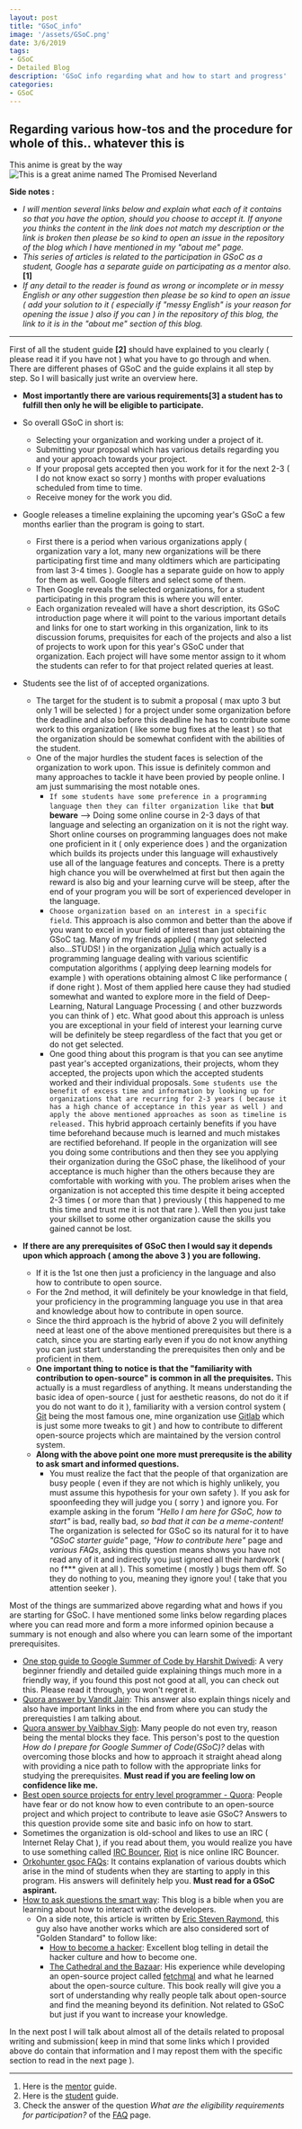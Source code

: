 ```yaml
---
layout: post
title: "GSoC_info"
image: '/assets/GSoC.png'
date: 3/6/2019
tags:
- GSoC
- Detailed Blog
description: 'GSoC info regarding what and how to start and progress'
categories:
- GSoC
---
```


## Regarding various how-tos and the procedure for whole of this.. whatever this is

This anime is great by the way
![This is a great anime named The Promised Neverland](https://raw.githubusercontent.com/berserker1/berserker1.github.io/master/assets/neverland.jpg)

**Side notes :**  

- *I will mention several links below and explain what each of it contains so that you have the option, should you choose to accept it. If anyone you thinks the content in the link does not match my description or the link is broken then please be so kind to open an issue in the repository of the blog which I have mentioned in my "about me" page.*
- *This series of articles is related to the participation in GSoC as a student, Google has a separate guide on participating as a mentor also*.**[1]**
- *If any detail to the reader is found as wrong or incomplete or in messy English or any other suggestion then please be so kind to open an issue ( add your solution to it ( especially if "messy English" is your reason for opening the issue ) also if you can ) in the repository of this blog, the link to it is in the "about me" section of this blog.*

---
First of all the student guide **[2]** should have explained to you clearly ( please read it if you have not ) what you have to go through and when. There are different phases of GSoC and the guide explains it all step by step. So I will basically just write an overview here.

- **Most importantly there are various requirements[3] a student has to fulfill then only he will be eligible to participate.**
- So overall GSoC in short is:
  - Selecting your organization and working under a project of it.
  - Submitting your proposal which has various details regarding you and your approach towards your project.
  - If your proposal gets accepted then you work for it for the next 2-3 ( I do not know exact so sorry ) months with proper evaluations scheduled from time to time.
  - Receive money for the work you did.

- Google releases a timeline explaining the upcoming year's GSoC a few months earlier than the program is going to start.
  - First there is a period when various organizations apply ( organization vary a lot, many new organizations will be there participating first time and many oldtimers which are participating from last 3-4 times ). Google has a separate guide on how to apply for them as well. Google filters and select some of them.
  - Then Google reveals the selected organizations, for a student participating in this program this is where you will enter.
  - Each organization revealed will have a short description, its GSoC introduction page where it will point to the various important details and links for one to start working in this organization, link to its discussion forums, prequisites for each of the projects and also a list of projects to work upon for this year's GSoC under that organization. Each project will have some mentor assign to it whom the students can refer to for that project related queries at least.

- Students see the list of of accepted organizations.
  - The target for the student is to submit a proposal ( max upto 3 but only 1 will be selected ) for a project under some organization before the deadline and also before this deadline he has to contribute some work to this organization ( like some bug fixes at the least ) so that the organization should be somewhat confident with the abilities of the student.
  - One of the major hurdles the student faces is selection of the organization to work upon. This issue is definitely common and many approaches to tackle it have been provied by people online. I am just summarising the most notable ones.
    - ```If some students have some preference in a programming language then they can filter organization like that``` **but beware** --> Doing some online course in 2-3 days of that language and selecting an organization on it is not the right way. Short online courses on programming languages does not make one proficient in it ( only experience does ) and the organization which builds its projects under this language will exhaustively use all of the language features and concepts. There is a pretty high chance you will be overwhelmed at first but then again the reward is also big and your learning curve will be steep, after the end of your program you will be sort of experienced developer in the language.
    - ```Choose organization based on an interest in a specific field```. This approach is also common and better than the above if you want to excel in your field of interest than just obtaining the GSoC tag. Many of my friends applied ( many got selected also...STUDS! ) in the organization [Julia](https://julialang.org/) which actually is a programming language dealing with various scientific computation algorithms ( applying deep learning models for example ) with operations obtaining almost C like performance ( if done right ). Most of them applied here cause they had studied somewhat and wanted to explore more in the field of Deep-Learning, Natural Language Processing ( and other buzzwords you can think of ) etc. What good about this approach is unless you are exceptional in your field of interest your learning curve will be definitely be steep regardless of the fact that you get or do not get selected.
    - One good thing about this program is that you can see anytime past year's accepted organizations, their projects, whom they accepted, the projects upon which the accepted students worked and their individual proposals. ```Some students use the benefit of excess time and information by looking up for organizations that are recurring for 2-3 years ( because it has a high chance of acceptance in this year as well ) and apply the above mentioned approaches as soon as timeline is released.``` This hybrid approach certainly benefits if you have time beforehand because much is learned and much mistakes are rectified beforehand. If people in the organization will see you doing some contributions and then they see you applying their organization during the GSoC phase, the likelihood of your acceptance is much higher than the others because they are comfortable with working with you. The problem arises when the organization is not accepted this time despite it being accepted 2-3 times ( or more than that ) previously ( this happened to me this time and trust me it is not that rare ). Well then you just take your skillset to some other organization cause the skills you gained cannot be lost.
- **If there are any prerequisites of GSoC then I would say it depends upon which approach ( among the above 3 ) you are following.**
  - If it is the 1st one then just a proficiency in the language and also how to contribute to open source.
  - For the 2nd method, it will definitely be your knowledge in that field, your proficiency in the programming language you use in that area and knowledge about how to contribute in open source.
  - Since the third approach is the hybrid of above 2 you will definitely need at least one of the above mentioned prerequisites but there is a catch, since you are starting early even if you do not know anything you can just start understanding the prerequisites then only and be proficient in them.
  - **One important thing to notice is that the "familiarity with contribution to open-source" is common in all the prequisites.** This actually is a must regardless of anything. It means understanding the basic idea of open-source ( just for aesthetic reasons, do not do it if you do not want to do it ), familiarity with a version control system ( [Git](https://git-scm.com/) being the most famous one, mine organization use [Gitlab](https://about.gitlab.com/) which is just some more tweaks to git ) and how to contribute to different open-source projects which are maintained by the version control system.
  - **Along with the above point one more must prerequsite is the ability to ask smart and informed questions.**
    - You must realize the fact that the people of that organization are busy people ( even if they are not which is highly unlikely, you must assume this hypothesis for your own safety ). If you ask for spoonfeeding they will judge you ( sorry ) and ignore you. For example asking in the forum *"Hello I am here for GSoC, how to start"* is bad, really bad, *so bad that it can be a meme-content!* The organization is selected for GSoC so its natural for it to have *"GSoC starter guide"* page, *"How to contribute here"* page and *various FAQs*, asking this question means shows you have not read any of it and indirectly you just ignored all their hardwork ( no f*** given at all ). This sometime ( mostly ) bugs them off.
    So they do nothing to you, meaning they ignore you! ( take that you attention seeker ).

Most of the things are summarized above regarding what and hows if you are starting for GSoC. I have mentioned some links below regarding places where you can read more and form a more informed opinion because a summary is not enough and also where you can learn some of the important prerequisites.

- [One stop guide to Google Summer of Code by Harshit Dwivedi](https://medium.com/coding-blocks/one-stop-guide-to-google-summer-of-code-a9e803beeda7): A very beginner friendly and detailed guide explaining things much more in a friendly way, if you found this post not good at all, you can check out this. Please read it through, you won't regret it.
- [Quora answer by Vandit Jain](https://www.quora.com/How-do-I-win-the-Google-Summer-of-Code): This answer also explain things nicely and also have important links in the end from where you can study the prerequisties I am talking about.
- [Quora answer by Vaibhav Sigh](https://www.quora.com/profile/Vaibhav-Singh-182): Many people do not even try, reason being the mental blocks they face. This person's post to the question *How do I prepare for Google Summer of Code(GSoC)?* delas with overcoming those blocks and how to approach it straight ahead along with providing a nice path to follow with the appropriate links for studying the prerequisites. **Must read if you are feeling low on confidence like me.**
- [Best open source projects for entry level programmer - Quora](https://www.quora.com/What-is-the-best-open-source-project-for-an-entry-level-programmer): People have fear or do not know how to even contribute to an open-source project and which project to contribute to leave asie GSoC? Answers to this question provide some site and basic info on how to start.
- Sometimes the organization is old-school and likes to use an IRC ( Internet Relay Chat ), if you read about them, you would realize you have to use something called [IRC Bouncer](https://vijaikumar.in/keeping-your-irccloud-client-always-connected-for-free-82db71b3cff3), [Riot](https://about.riot.im/) is nice online IRC Bouncer.
- [Orkohunter gsoc FAQs](https://github.com/OrkoHunter/gsoc-FAQs): It contains explanation of various doubts which arise in the mind of students when they are starting to apply in this program. His answers will definitely help you. **Must read for a GSoC aspirant.**
- [How to ask questions the smart way](http://www.catb.org/~esr/faqs/smart-questions.html): This blog is a bible when you are learning about how to interact with othe developers.
  - On a side note, this article is written by [Eric Steven Raymond](https://en.wikipedia.org/wiki/Eric_S._Raymond), this guy also have another works which are also considered sort of "Golden Standard" to follow like:
    - [How to become a hacker](http://www.catb.org/~esr/faqs/hacker-howto.html): Excellent blog telling in detail the hacker culture and how to become one.
    - [The Cathedral and the Bazaar](https://en.wikipedia.org/wiki/The_Cathedral_and_the_Bazaar): His experience while developing an open-source project called [fetchmal](https://en.wikipedia.org/wiki/Fetchmail) and what he learned about the open-source culture. This book really will give you a sort of understanding why really people talk about open-source and find the meaning beyond its definition. Not related to GSoC but just if you want to increase your knowledge.

In the next post I will talk about almost all of the details related to proposal writing and submission( keep in mind that some links which I provided above do contain that information and I may repost them with the specific section to read in the next page ).

---

1. Here is the [mentor](https://google.github.io/gsocguides/mentor/) guide.
2. Here is the [student](https://google.github.io/gsocguides/student/) guide.
3. Check the answer of the question *What are the eligibility requirements for participation?* of the [FAQ](https://developers.google.com/open-source/gsoc/faq) page.
